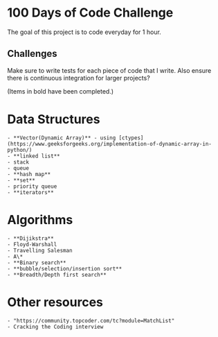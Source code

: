 # 100 Days of Code Challenge

The goal of this project is to code everyday for 1 hour.

## Challenges

Make sure to write tests for each piece of code that I write. Also ensure there is continuous integration for larger projects?


(Items in bold have been completed.)
# Data Structures
	- **Vector(Dynamic Array)** - using [ctypes](https://www.geeksforgeeks.org/implementation-of-dynamic-array-in-python/)
	- **linked list**
	- stack
	- queue
	- **hash map**
	- **set**
	- priority queue
	- **iterators**

# Algorithms
	- **Dijikstra**
	- Floyd-Warshall
	- Travelling Salesman
	- A\*
	- **Binary search**
	- **bubble/selection/insertion sort**
	- **Breadth/Depth first search**

# Other resources
	- "https://community.topcoder.com/tc?module=MatchList"
	- Cracking the Coding interview

